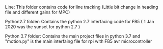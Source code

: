Line: This folder contains code for line tracking (Little bit change in heading file and different gains for MPC) 

Python2.7 folder: Contains the python 2.7 interfacing code for FB5 ( 1 Jan 2020 was the sunset for python 2.7 )

Python 3.7 folder: Contains the main project files in python 3.7 and "motion.py" is the main interfaing file for rpi with FB5 avr microcontroller  

